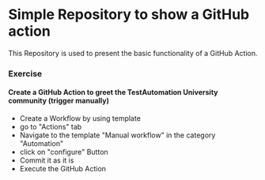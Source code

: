 # Simple Repository to show a GitHub action
This Repository is used to present the basic functionality of a GitHub Action.

### Exercise
#### Create a GitHub Action to greet the TestAutomation University community (trigger manually)
- Create a Workflow by using template
- go to "Actions" tab
- Navigate to the template "Manual workflow" in the category "Automation"
- click on "configure" Button
- Commit it as it is
- Execute the GitHub Action


